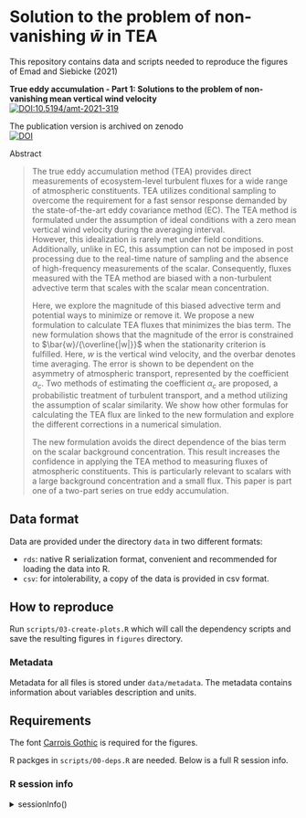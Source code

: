 # Solution to the problem of non-vanishing $\bar{w}$ in TEA

This repository contains data and scripts needed to reproduce the figures of
Emad and Siebicke (2021)


**True eddy accumulation - Part 1: Solutions to the problem of non-vanishing mean vertical wind velocity**  
 [![DOI:10.5194/amt-2021-319](https://img.shields.io/badge/doi-10.5194%2Famt--2021--319-blue)](https://doi.org/10.5194/amt-2021-319)
 
 
The publication version is archived on zenodo  
[![DOI](https://zenodo.org/badge/532369737.svg)](https://zenodo.org/badge/latestdoi/532369737)


 
 Abstract

> The true eddy accumulation method (TEA) provides direct measurements of
> ecosystem-level turbulent fluxes for a wide range of atmospheric constituents. 
> TEA utilizes conditional sampling to overcome the requirement for a fast sensor
> response demanded by the state-of-the-art eddy covariance method (EC).
> The TEA method is formulated under the assumption of ideal conditions with a
> zero mean vertical wind velocity during the averaging interval.  
> However, this idealization is rarely met under field conditions.  
> Additionally, unlike in EC, this assumption can not be imposed in post
> processing due to the real-time nature of sampling and the absence of
> high-frequency measurements of the scalar.
> Consequently, fluxes measured with the TEA method are biased with a
> non-turbulent advective term that scales with the scalar mean concentration.
> 
> Here, we explore the magnitude of this biased advective term and potential ways
> to minimize or remove it.
> We propose a new formulation to calculate TEA fluxes that minimizes the bias term.
> The new formulation shows that the magnitude of the error is constrained to
> $\bar{w}/{\overline{|w|}}$ when the stationarity criterion is fulfilled.
> Here, $w$ is the vertical wind velocity, and the overbar denotes time averaging. 
> The error is shown to be dependent on the asymmetry of atmospheric transport,
> represented by the coefficient $\alpha_{c}$.
> Two methods of estimating the coefficient $\alpha_{c}$ are proposed, a
> probabilistic treatment of turbulent transport, and a method utilizing the
> assumption of scalar similarity.
> We show how other formulas for calculating the TEA flux are linked to the new
> formulation and explore the different corrections in a numerical simulation.
> 
> The new formulation avoids the direct dependence of the bias term on the scalar
> background concentration.
> This result increases the confidence in applying the TEA method to measuring
> fluxes of atmospheric constituents. 
> This is particularly relevant to scalars with a large background concentration
> and a small flux.
> This paper is part one of a two-part series on true eddy accumulation. 

 
## Data format
Data are provided under the directory `data` in two different formats:
- `rds`: native R serialization format, convenient and recommended for loading the data
  into R.
- `csv`: for intolerability, a copy of the data is provided in csv format.

## How to reproduce
Run `scripts/03-create-plots.R` which will call the dependency scripts and
save the resulting figures in `figures` directory.
 
### Metadata
Metadata for all files is stored under `data/metadata`.
The metadata contains information about variables description and units.

## Requirements

The font [Carrois Gothic](https://fonts.google.com/specimen/Carrois+Gothic) is
required for the figures.

R packges in `scripts/00-deps.R` are needed.
Below is a full R session info.

### R session info
<details>
   <summary>sessionInfo()</summary>
 
   ```R
   > sessionInfo()
     R version 4.2.1 (2022-06-23)
     Platform: x86_64-pc-linux-gnu (64-bit)
     Running under: Manjaro Linux
     
     Matrix products: default
     BLAS/LAPACK: /opt/intel/oneapi/mkl/2022.1.0/lib/intel64/libmkl_gf_lp64.so.2
     
     locale:
      [1] LC_CTYPE=en_US.UTF-8       LC_NUMERIC=C               LC_TIME=de_DE.UTF-8       
      [4] LC_COLLATE=en_US.UTF-8     LC_MONETARY=de_DE.UTF-8    LC_MESSAGES=en_US.UTF-8   
      [7] LC_PAPER=de_DE.UTF-8       LC_NAME=C                  LC_ADDRESS=C              
     [10] LC_TELEPHONE=C             LC_MEASUREMENT=de_DE.UTF-8 LC_IDENTIFICATION=C       
     
     attached base packages:
     [1] stats     graphics  grDevices utils     datasets  methods   base     
     
     other attached packages:
     [1] patchwork_1.1.1   latex2exp_0.9.4   lubridate_1.8.0   lmodel2_1.7-3     data.table_1.14.2
     [6] ggplot2_3.3.6     nvimcom_0.9-132   colorout_1.2-2   
     
     loaded via a namespace (and not attached):
      [1] magrittr_2.0.3   tidyselect_1.1.2 munsell_0.5.0    colorspace_2.0-3 R6_2.5.1        
      [6] rlang_1.0.4      fansi_1.0.3      stringr_1.4.0    dplyr_1.0.9      tools_4.2.1     
     [11] grid_4.2.1       gtable_0.3.0     utf8_1.2.2       cli_3.3.0        DBI_1.1.3       
     [16] withr_2.5.0      digest_0.6.29    assertthat_0.2.1 tibble_3.1.8     lifecycle_1.0.1 
     [21] farver_2.1.1     purrr_0.3.4      vctrs_0.4.1      glue_1.6.2       labeling_0.4.2  
     [26] stringi_1.7.8    compiler_4.2.1   pillar_1.8.0     generics_0.1.3   scales_1.2.0    
     [31] pkgconfig_2.0.3 
 ```
 
</details>



